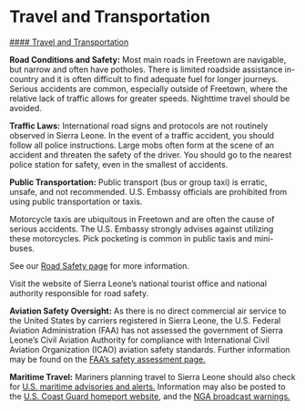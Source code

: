 # Travel and Transportation

[#### Travel and Transportation](javascript:void(0); "Travel and Transportation")

**Road Conditions and Safety:** Most main roads in Freetown are navigable, but narrow and often have potholes. There is limited roadside assistance in-country and it is often difficult to find adequate fuel for longer journeys. Serious accidents are common, especially outside of Freetown, where the relative lack of traffic allows for greater speeds. Nighttime travel should be avoided.

**Traffic Laws:** International road signs and protocols are not routinely observed in Sierra Leone. In the event of a traffic accident, you should follow all police instructions. Large mobs often form at the scene of an accident and threaten the safety of the driver. You should go to the nearest police station for safety, even in the smallest of accidents.

**Public Transportation:** Public transport (bus or group taxi) is erratic, unsafe, and not recommended. U.S. Embassy officials are prohibited from using public transportation or taxis.

Motorcycle taxis are ubiquitous in Freetown and are often the cause of serious accidents. The U.S. Embassy strongly advises against utilizing these motorcycles. Pick pocketing is common in public taxis and mini-buses.

See our [Road Safety page](https://travel.state.gov/content/travel/en/international-travel/before-you-go/driving-and-road-safety.html) for more information.

Visit the website of Sierra Leone’s national tourist office and national authority responsible for road safety.

**Aviation Safety Oversight:** As there is no direct commercial air service to the United States by carriers registered in Sierra Leone, the U.S. Federal Aviation Administration (FAA) has not assessed the government of Sierra Leone’s Civil Aviation Authority for compliance with International Civil Aviation Organization (ICAO) aviation safety standards. Further information may be found on the [FAA’s safety assessment page.](https://www.faa.gov/about/initiatives/iasa/)

**Maritime Travel:** Mariners planning travel to Sierra Leone should also check for [U.S. maritime advisories and alerts.](https://www.maritime.dot.gov/msci-advisories) Information may also be posted to the [U.S. Coast Guard homeport website](https://homeport.uscg.mil/), and the [NGA broadcast warnings.](https://msi.nga.mil/NGAPortal/MSI.portal;jsessionid=ZH8vhpMLsRlhyYmGhsQmq712yBFWrSvYnnNWfPFbZHtddspH3KzQ!863626413!-1887722738?_nfpb=true&_st=&_pageLabel=msi_portal_page_63)